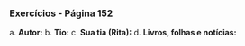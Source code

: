 ### Exercícios - Página 152

a. **Autor:**
b. **Tio:**
c. **Sua tia (Rita):**
d. **Livros, folhas e notícias:**
